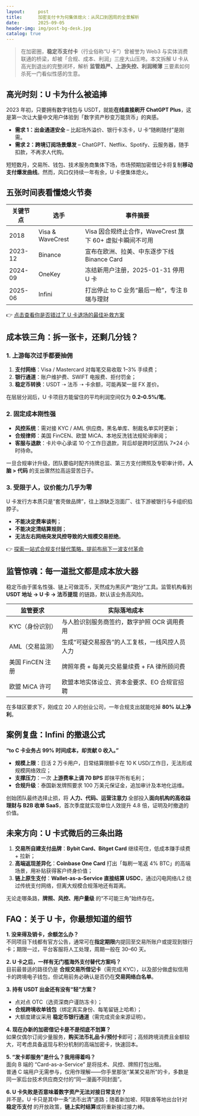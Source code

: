 ```yaml
---
layout:     post
title:      加密支付卡为何集体熄火：从风口到困局的全景解析
date:       2025-09-05
header-img: img/post-bg-desk.jpg
catalog: true
---
```


> 在加密圈，**稳定币支付卡**（行业俗称“U 卡”）曾被誉为 Web3 与实体消费联通的桥梁，却被「合规、成本、利润」三座大山压垮。本文拆解 U 卡从高光到退出的完整闭环，解析 **监管趋严、上游失控、利润稀薄** 三要素如何杀死一门看似性感的生意。

## 高光时刻：U 卡为什么被追捧  

2023 年初，只要拥有数字钱包与 USDT，就能**在线直接刷开 ChatGPT Plus**，这是第一次让大量中文用户体验到「数字资产秒变万能货币」的爽感。  
- **需求 1：出金通道安全** – 比起场外溢价、银行卡冻卡，U 卡“随刷随付”是刚需。  
- **需求 2：跨境订阅场景爆发** – ChatGPT、Netflix、Spotify、云服务器，随手扣款，不再求人代购。

短短数月，交易所、钱包、技术服务商集体下场，市场预期加密借记卡将复制**移动支付爆发曲线**。然而，风口仅持续一年有余，U 卡便集体熄火。

## 五张时间表看懂熄火节奏  

| 关键节点 | 选手 | 事件摘要 |
| --- | --- | --- |
| 2018 | Visa & WaveCrest | Visa 因合规终止合作，WaveCrest 旗下 60+ 虚拟卡瞬间不可用 |
| 2023-12 | Binance | 宣布在欧洲、拉美、中东逐步下线 Binance Card |
| 2024-09 | OneKey | 冻结新用户注册，2025-01-31 停用 U 卡 |
| 2025-06 | Infini | 打出停止 to C 业务“最后一枪”，专注 B 端与理财 |

👉 [点击查看你是否错过了 U 卡退场的最佳补救方案](https://okxdog.com/)

## 成本铁三角：拆一张卡，还剩几分钱？  

### 1. 上游每次过手都要抽佣  
1. **支付网络**：Visa / Mastercard 对每笔交易收取 1–3% 手续费；  
2. **银行通道**：账户维护费、SWIFT 电报费、拒付罚金；  
3. **稳定币转换**：USDT ➝ 法币 ➝ 卡余额，可能再架一层 FX 差价。  

在层层分润后，U 卡项目方能留住的平均利润空间仅为 **0.2–0.5%/笔**。

### 2. 固定成本刚性强  
- **风控系统**：需对接 KYC / AML 供应商，黑名单库、制裁名单实时更新；  
- **合规律师**：美国 FinCEN、欧盟 MiCA、本地反洗钱法规轮询审阅；  
- **客服与退款**：卡片中心承诺 10 个工作日退款，背后却是跨时区团队 7×24 小时待命。  

一旦合规审计升级，团队要临时配齐持牌总监、第三方支付牌照及专职审计师，**人脑 > 代码** 的支出骤然拉高运营苦日子。

### 3. 受限于人，议价能力几乎为零  
U 卡发行方本质只是“套壳做品牌”，往上游缺乏泡面厂、往下游被银行与卡组织掐脖子。  
- **不能决定费率谈判**；  
- **不能决定清结算规则**；  
- **无法左右网络突发风控导致的大规模交易拒绝**。  

👉 [探索一站式合规支付替代策略，提前布局下一波支付革命](https://okxdog.com/)

## 监管惊魂：每一道批文都是成本放大器  

稳定币由于匿名性强、链上可做混币，天然成为黑灰产“跑分”工具。监管机构看到 **USDT 地址 → U 卡 → 法币提现** 的链路，默认该业务高风险。  

| 监管要求 | 实际落地成本 |
| --- | --- |
| KYC（身份识别） | 与人脸识别服务商签约，数字护照 OCR 调用费用 |
| AML（交易监测） | 生成“可疑交易报告”的人工复核，一线风控人员人力 |
| 美国 FinCEN 注册 | 牌照年费 + 每美元交易量续费 + FA 律所顾问费 |
| 欧盟 MiCA 许可 | 欧盟本地实体设立、资本金要求、EO 合规官招聘 |

在多辖区要求下，刚成立 20 人的创业公司，一年合规支出就能吃掉 **80% 以上净利**。

## 案例复盘：Infini 的撤退公式  

**“to C 卡业务占 99% 时间成本，却贡献 0 收入。”**  
- **规模上限**：日活 2 万卡用户，日常结算限额卡在 10 K USD/工作日，无法形成规模网络效应；  
- **支撑压力**：一次 **上游费率上调 70 BPS** 即抹平所有毛利；  
- **合规升级**：泰国新发牌照要求 100 万美元保证金，追加审计及本地化运维。  

创始团队最终选择止损，将 **人力、代码、运营注意力** 全部投入**面向机构的高收益理财与 B2B 收单 SaaS**，首次季度就实现单位人效提升 4.8 倍，证明及时撤退的价值。

## 未来方向：U 卡式微后的三条出路  

1. **交易所自建支付品牌**：**Bybit Card、Bitget Card** 继续苟住，低成本赚手续费 + 拉新；  
2. **高端返现差异化**：**Coinbase One Card** 打出「每刷一笔返 4% BTC」的高端场景，用补贴获得客户终身价值；  
3. **链上原生支付**：**Wallet-as-a-Service 直接结算 USDC**，通过闪电网络/L2 绕过传统支付网络，但离大规模合规落地还有距离。

无论走哪条路，**牌照、风控、用户量级** 的“不可能三角”始终存在。

## FAQ：关于 U 卡，你最想知道的细节

**1. 没来得及销卡，余额怎么办？**  
不同项目下线都有官方公告，通常可在**指定期限**内提回至交易所账户或提现到银行卡；期限一过，平台客服将人工处理，周期一般在 30–60 天。  

**2. U 卡之后，一样有无门槛海外支付替代方案吗？**  
目前最普适的路径仍是 **合规交易所借记卡**（需完成 KYC），以及部分做虚拟信用卡的跨境电子钱包，但试用前务必确认是否仍在**交易网络白名单**。  

**3. 持有 USDT 出金还有没有“轻”方案？**  
- 点对点 OTC（选资深商户谨防冻卡）；  
- **合规跨境收单钱包**（绑定真实身份、每笔留链上哈希）；  
- 大额度建议采用 **稳定币银行通道**（需完成资金来源证明）。  

**4. 现在办新的加密借记卡是不是彻底不划算？**  
如果仅偶尔订阅少量服务，**购买法币礼品卡/预付卡**即可；高频跨境消费且金额较大，可考虑具备返现与积分机制的高端加密卡，快速回本。  

**5. “发卡即服务”是什么？我用得着吗？**  
面向 B 端的 “Card-as-a-Service” 是将技术、风控、牌照打包出租。  
普通 C 端用户无需参与，仅用作理解——你手里那张“某某交易所”的卡，多数是同一家后台技术供应商交付的“同一漫画不同封面”。  

**6. U 卡失败是否意味着数字资产无法对接日常支付？**  
并不是。U 卡只是其中一条“法币出清”道路；随着新加坡、阿联酋等地出台针对 **稳定币支付** 的开放政策，**链上实时结算**或将重新接过接力棒。